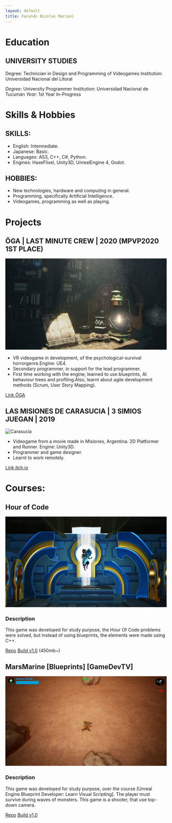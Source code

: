 ```yaml
---
layout: default
title: Facundo Nicolas Mariani
---
```


# Education
## UNIVERSITY STUDIES

Degree: Technician in Design and Programming of Videogames
Institution: Universidad Nacional del Litoral 

_Degree:_ University Programmer
Institution: Universidad Nacional de Tucumán
_Year:_ 1st Year In-Progress

# Skills & Hobbies
##  SKILLS:
* English: Intermediate. 
* Japanese: Basic.
* Languages: AS3, C++, C#, Python.
* Engines: HaxeFlixel, Unity3D, UnrealEngine 4, Godot.

##  HOBBIES:
* New technologies, hardware and computing in general.
* Programming, specifically Artificial Intelligence.
* Videogames, programming as well as playing.


# Projects
## ÖGA | LAST MINUTE CREW  | 2020 (MPVP2020 1ST PLACE)

![oga](/assets/img/oga.jpg)
* VR videogame in development, of the psychological-survival horrorgenre.Engine: UE4.
* Secondary programmer, in support for the lead programmer.
* First time working with the engine; learned to use blueprints, AI behaviour trees and profiling.Also, learnt about agile development methods (Scrum, User Story Mapping).

[Link ÖGA](http://lastminutecrew.com.ar/)

## LAS MISIONES DE CARASUCIA | 3 SIMIOS JUEGAN  | 2019

![Carasucia](https://img.itch.zone/aW1nLzI1MDc4MzUucG5n/original/hrzYdk.png)

* Videogame from a movie made in Misiones, Argentina. 2D Platformer and Runner. Engine: Unity3D.
* Programmer and game designer.
* Learnt to work remotely.

[Link itch.io](https://fnmgames.itch.io/misiones-carasucia)

#  Courses:
## Hour of Code

![HOC](/assets/img/HOC.png)

### Description
This game was developed for study purpose, the Hour Of Code problems were solved, but instead of using blueprints, the elements were made using C++.

[Repo](https://github.com/FNMariani/UE4.HOC)
[Build v1.0](https://drive.google.com/file/d/1Wz-nC8UVATOlzF4tbx3Q84HaiL_285N6/view?usp=sharing) (450mb~)

## MarsMarine [Blueprints] [GameDevTV]

![MarsMarine ](/assets/img/MarsMarine.png)

### Description
This game was developed for study purpose, over the course [Unreal Engine Blueprint Developer: Learn Visual Scripting].
The player must survive during waves of monsters. This game is a shooter, that use top-down camera.

[Repo](https://github.com/FNMariani/MarsMarine)
[Build v1.0](https://github.com/FNMariani/MarsMarine/releases/download/v1.0/MarsMarine.zip)